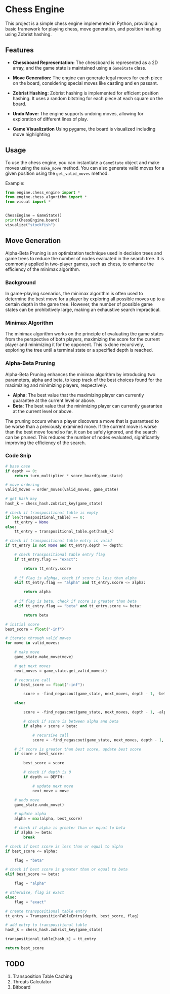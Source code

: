 # Chess Engine

This project is a simple chess engine implemented in Python, providing a basic framework for playing chess, move generation, and position hashing using Zobrist hashing.

## Features

- **Chessboard Representation:** The chessboard is represented as a 2D array, and the game state is maintained using a `GameState` class.

- **Move Generation:** The engine can generate legal moves for each piece on the board, considering special moves like castling and en passant.

- **Zobrist Hashing:** Zobrist hashing is implemented for efficient position hashing. It uses a random bitstring for each piece at each square on the board.

- **Undo Move:** The engine supports undoing moves, allowing for exploration of different lines of play.

- **Game Visualization** Using pygame, the board is visualized including move highlighting

## Usage

To use the chess engine, you can instantiate a `GameState` object and make moves using the `make_move` method. You can also generate valid moves for a given position using the `get_valid_moves` method.

Example:

```python
from engine.chess_engine import *
from engine.chess_algorithm import *
from visual import *


ChessEngine = GameState()
print(ChessEngine.board)
visualize("stockfish")
```

## Move Generation

Alpha-Beta Pruning is an optimization technique used in decision trees and game trees to reduce the number of nodes evaluated in the search tree. It is commonly applied in two-player games, such as chess, to enhance the efficiency of the minimax algorithm.

### Background

In game-playing scenarios, the minimax algorithm is often used to determine the best move for a player by exploring all possible moves up to a certain depth in the game tree. However, the number of possible game states can be prohibitively large, making an exhaustive search impractical.

### Minimax Algorithm

The minimax algorithm works on the principle of evaluating the game states from the perspective of both players, maximizing the score for the current player and minimizing it for the opponent. This is done recursively, exploring the tree until a terminal state or a specified depth is reached.

### Alpha-Beta Pruning

Alpha-Beta Pruning enhances the minimax algorithm by introducing two parameters, alpha and beta, to keep track of the best choices found for the maximizing and minimizing players, respectively.

- **Alpha**: The best value that the maximizing player can currently guarantee at the current level or above.
- **Beta**: The best value that the minimizing player can currently guarantee at the current level or above.

The pruning occurs when a player discovers a move that is guaranteed to be worse than a previously examined move. If the current move is worse than the best move found so far, it can be safely ignored, and the search can be pruned. This reduces the number of nodes evaluated, significantly improving the efficiency of the search.

### Code Snip

```python
# base case
if depth == 0:
    return turn_multiplier * score_board(game_state)

# move ordering
valid_moves = order_moves(valid_moves, game_state)

# get hash key
hash_k = chess_hash.zobrist_key(game_state)

# check if transpositional table is empty
if len(transpositional_table) == 0:
    tt_entry = None
else:
    tt_entry = transpositional_table.get(hash_k)

# check if transpositional table entry is valid
if tt_entry is not None and tt_entry.depth >= depth:

    # check transpositional table entry flag
    if tt_entry.flag == "exact":

        return tt_entry.score
    
    # if flag is alphga, check if score is less than alpha
    elif tt_entry.flag == "alpha" and tt_entry.score <= alpha:

        return alpha
    
    # if flag is beta, check if score is greater than beta
    elif tt_entry.flag == "beta" and tt_entry.score >= beta:

        return beta

# initial score
best_score = float("-inf")

# iterate through valid moves
for move in valid_moves:

    # make move
    game_state.make_move(move)

    # get next moves
    next_moves = game_state.get_valid_moves()

    # recursive call
    if best_score == float("-inf"):

        score = -find_negascout(game_state, next_moves, depth - 1, -beta, -alpha, -turn_multiplier)

    else:

        score = -find_negascout(game_state, next_moves, depth - 1, -alpha - 1, -alpha, -turn_multiplier)

        # check if score is between alpha and beta
        if alpha < score < beta:

            # recursive call
            score = -find_negascout(game_state, next_moves, depth - 1, -beta, -score, -turn_multiplier)

    # if score is greater than best score, update best score
    if score > best_score:

        best_score = score

        # check if depth is 0
        if depth == DEPTH:

            # update next move
            next_move = move

    # undo move
    game_state.undo_move()

    # update alpha
    alpha = max(alpha, best_score)

    # check if alpha is greater than or equal to beta
    if alpha >= beta:
        break

# check if best score is less than or equal to alpha
if best_score <= alpha:

    flag = "beta"

# check if best score is greater than or equal to beta
elif best_score >= beta:

    flag = "alpha"

# otherwise, flag is exact
else:
    flag = "exact"

# create transpositional table entry
tt_entry = TranspositionTableEntry(depth, best_score, flag)

# add entry to transpositional table
hash_k = chess_hash.zobrist_key(game_state)

transpositional_table[hash_k] = tt_entry

return best_score
```

## TODO

1. Transposition Table Caching
2. Threats Calculator
3. Bitboard
